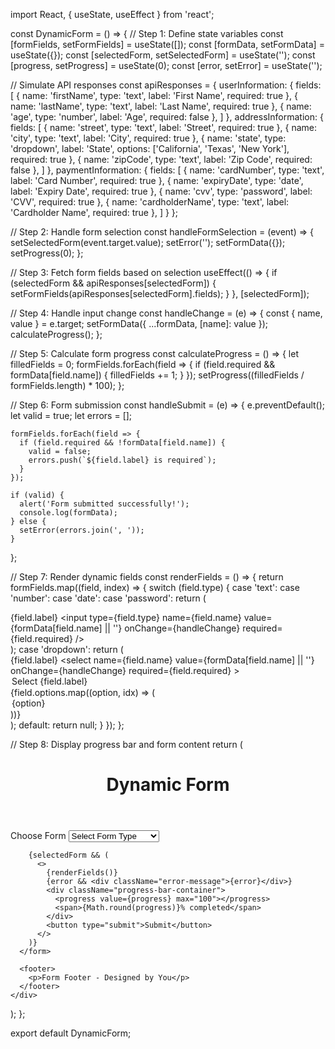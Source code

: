 import React, { useState, useEffect } from 'react';

const DynamicForm = () => {
  // Step 1: Define state variables
  const [formFields, setFormFields] = useState([]);
  const [formData, setFormData] = useState({});
  const [selectedForm, setSelectedForm] = useState('');
  const [progress, setProgress] = useState(0);
  const [error, setError] = useState('');

  // Simulate API responses
  const apiResponses = {
    userInformation: {
      fields: [
        { name: 'firstName', type: 'text', label: 'First Name', required: true },
        { name: 'lastName', type: 'text', label: 'Last Name', required: true },
        { name: 'age', type: 'number', label: 'Age', required: false },
      ]
    },
    addressInformation: {
      fields: [
        { name: 'street', type: 'text', label: 'Street', required: true },
        { name: 'city', type: 'text', label: 'City', required: true },
        { name: 'state', type: 'dropdown', label: 'State', options: ['California', 'Texas', 'New York'], required: true },
        { name: 'zipCode', type: 'text', label: 'Zip Code', required: false },
      ]
    },
    paymentInformation: {
      fields: [
        { name: 'cardNumber', type: 'text', label: 'Card Number', required: true },
        { name: 'expiryDate', type: 'date', label: 'Expiry Date', required: true },
        { name: 'cvv', type: 'password', label: 'CVV', required: true },
        { name: 'cardholderName', type: 'text', label: 'Cardholder Name', required: true },
      ]
    }
  };

  // Step 2: Handle form selection
  const handleFormSelection = (event) => {
    setSelectedForm(event.target.value);
    setError('');
    setFormData({});
    setProgress(0);
  };

  // Step 3: Fetch form fields based on selection
  useEffect(() => {
    if (selectedForm && apiResponses[selectedForm]) {
      setFormFields(apiResponses[selectedForm].fields);
    }
  }, [selectedForm]);

  // Step 4: Handle input change
  const handleChange = (e) => {
    const { name, value } = e.target;
    setFormData({
      ...formData,
      [name]: value
    });
    calculateProgress();
  };

  // Step 5: Calculate form progress
  const calculateProgress = () => {
    let filledFields = 0;
    formFields.forEach(field => {
      if (field.required && formData[field.name]) {
        filledFields += 1;
      }
    });
    setProgress((filledFields / formFields.length) * 100);
  };

  // Step 6: Form submission
  const handleSubmit = (e) => {
    e.preventDefault();
    let valid = true;
    let errors = [];

    formFields.forEach(field => {
      if (field.required && !formData[field.name]) {
        valid = false;
        errors.push(`${field.label} is required`);
      }
    });

    if (valid) {
      alert('Form submitted successfully!');
      console.log(formData);
    } else {
      setError(errors.join(', '));
    }
  };

  // Step 7: Render dynamic fields
  const renderFields = () => {
    return formFields.map((field, index) => {
      switch (field.type) {
        case 'text':
        case 'number':
        case 'date':
        case 'password':
          return (
            <div key={index} className="form-group">
              <label>{field.label}</label>
              <input
                type={field.type}
                name={field.name}
                value={formData[field.name] || ''}
                onChange={handleChange}
                required={field.required}
              />
            </div>
          );
        case 'dropdown':
          return (
            <div key={index} className="form-group">
              <label>{field.label}</label>
              <select
                name={field.name}
                value={formData[field.name] || ''}
                onChange={handleChange}
                required={field.required}
              >
                <option value="">Select {field.label}</option>
                {field.options.map((option, idx) => (
                  <option key={idx} value={option}>
                    {option}
                  </option>
                ))}
              </select>
            </div>
          );
        default:
          return null;
      }
    });
  };

  // Step 8: Display progress bar and form content
  return (
    <div className="form-container">
      <header>
        <h1>Dynamic Form</h1>
      </header>
      <form onSubmit={handleSubmit}>
        <div className="form-group">
          <label>Choose Form</label>
          <select onChange={handleFormSelection} value={selectedForm}>
            <option value="">Select Form Type</option>
            <option value="userInformation">User Information</option>
            <option value="addressInformation">Address Information</option>
            <option value="paymentInformation">Payment Information</option>
          </select>
        </div>

        {selectedForm && (
          <>
            {renderFields()}
            {error && <div className="error-message">{error}</div>}
            <div className="progress-bar-container">
              <progress value={progress} max="100"></progress>
              <span>{Math.round(progress)}% completed</span>
            </div>
            <button type="submit">Submit</button>
          </>
        )}
      </form>

      <footer>
        <p>Form Footer - Designed by You</p>
      </footer>
    </div>
  );
};

export default DynamicForm;
